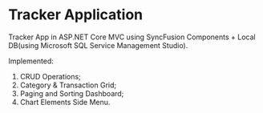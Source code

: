 # Tracker Application
Tracker App in ASP.NET Core MVC using SyncFusion Components + Local DB(using Microsoft SQL Service Management Studio).

Implemented:
1) CRUD Operations;
2) Category & Transaction Grid;
3) Paging and Sorting Dashboard;
4) Chart Elements Side Menu.
